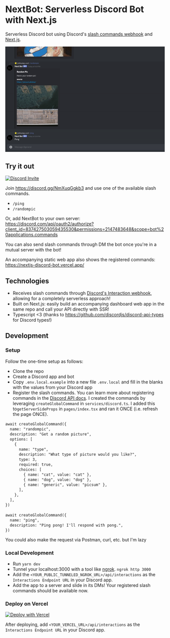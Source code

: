 # NextBot: Serverless Discord Bot with Next.js

Serverless Discord bot using Discord's
[slash commands webhook](https://discord.com/developers/docs/interactions/slash-commands#receiving-an-interaction) and
[Next.js](https://nextjs.org/).

![Demo GIF](docs/demo.gif)

## Try it out

[![Discord Invite](https://img.shields.io/badge/Discord-7289DA?style=for-the-badge&logo=discord&logoColor=white)](https://discord.gg/NmXuqGgkb3)

Join https://discord.gg/NmXuqGgkb3 and use one of the available slash commands.

- `/ping`
- `/randompic`

Or, add NextBot to your own server:
https://discord.com/api/oauth2/authorize?client_id=837427503059435530&permissions=2147483648&scope=bot%20applications.commands

You can also send slash commands through DM the bot once you're in a mutual server with the bot!

An accompanying static web app also shows the registered commands: https://nextjs-discord-bot.vercel.app/

## Technologies

- Receives slash commands through
  [Discord's Interaction webhook](https://discord.com/developers/docs/interactions/slash-commands#receiving-an-interaction),
  allowing for a completely serverless approach!
- Built on Next.js: easily build an accompanying dashboard web app in the same repo and call your API directly with SSR!
- Typescript <3 (thanks to https://github.com/discordjs/discord-api-types for Discord types!)

## Development

### Setup

Follow the one-time setup as follows:

- Clone the repo
- Create a Discord app and bot
- Copy `.env.local.example` into a new file `.env.local` and fill in the blanks with the values from your Discord app
- Register the slash commands. You can learn more about registering commands in the
  [Discord API docs](https://discord.com/developers/docs/interactions/slash-commands#registering-a-command). I created
  the commands by leveraging `createGlobalCommand` in `services/discord.ts`. I added this to`getServerSideProps` in
  `pages/index.tsx` and ran it ONCE (i.e. refresh the page ONCE).

```tsx
await createGlobalCommand({
  name: "randompic",
  description: "Get a random picture",
  options: [
    {
      name: "type",
      description: "What type of picture would you like?",
      type: 3,
      required: true,
      choices: [
        { name: "cat", value: "cat" },
        { name: "dog", value: "dog" },
        { name: "generic", value: "picsum" },
      ],
    },
  ],
})

await createGlobalCommand({
  name: "ping",
  description: "Ping pong! I'll respond with pong.",
})
```

You could also make the request via Postman, curl, etc. but I'm lazy

### Local Development

- Run `yarn dev`
- Tunnel your localhost:3000 with a tool like [ngrok](https://ngrok.com/). `ngrok http 3000`
- Add the `<YOUR_PUBLIC_TUNNELED_NGROK_URL>/api/interactions` as the `Interactions Endpoint URL` in your Discord app.
- Add the app to a server and slide in its DMs! Your registered slash commands should be available now.

### Deploy on Vercel

[![Deploy with Vercel](https://vercel.com/button)](https://vercel.com/new/git/external?repository-url=https%3A%2F%2Fgithub.com%2Fjzxhuang%2Fnextjs-discord-bot)

After deploying, add `<YOUR_VERCEL_URL>/api/interactions` as the `Interactions Endpoint URL` in your Discord app.
